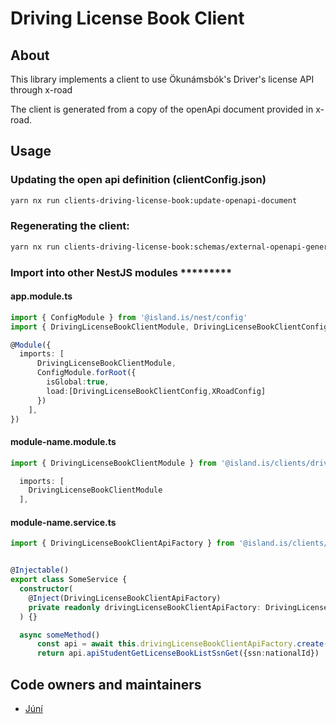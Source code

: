 <!-- gitbook-navigation: "Driving License" -->

# Driving License Book Client

## About

This library implements a client to use Ökunámsbók's
Driver's license API through x-road

The client is generated from a copy of the openApi document provided in x-road.

## Usage

### Updating the open api definition (clientConfig.json)

```sh
yarn nx run clients-driving-license-book:update-openapi-document
```

### Regenerating the client:

```sh
yarn nx run clients-driving-license-book:schemas/external-openapi-generator
```

### Import into other NestJS modules **********\*\*\*\***********\***********\*\*\*\***********

#### app.module.ts

```typescript
import { ConfigModule } from '@island.is/nest/config'
import { DrivingLicenseBookClientModule, DrivingLicenseBookClientConfig } from '@island.is/clients/driving-license-book'

@Module({
  imports: [
      DrivingLicenseBookClientModule,
      ConfigModule.forRoot({
        isGlobal:true,
        load:[DrivingLicenseBookClientConfig,XRoadConfig]
      })
    ],
})
```

#### module-name.module.ts

```typescript
import { DrivingLicenseBookClientModule } from '@island.is/clients/driving-license-book'

  imports: [
    DrivingLicenseBookClientModule
  ],
```

#### module-name.service.ts

```typescript
import { DrivingLicenseBookClientApiFactory } from '@island.is/clients/driving-license-book'


@Injectable()
export class SomeService {
  constructor(
    @Inject(DrivingLicenseBookClientApiFactory)
    private readonly drivingLicenseBookClientApiFactory: DrivingLicenseBookClientApiFactory,
  ) {}

  async someMethod()
      const api = await this.drivingLicenseBookClientApiFactory.create()
      return api.apiStudentGetLicenseBookListSsnGet({ssn:nationalId})

```

## Code owners and maintainers

- [Júní](https://github.com/orgs/island-is/teams/juni/members)
